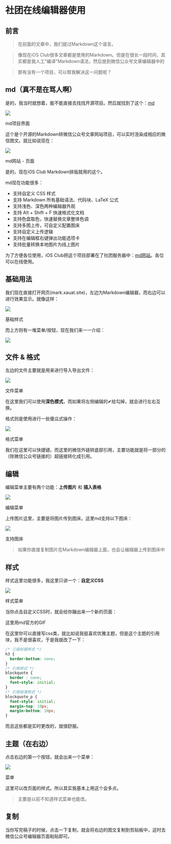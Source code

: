 # 社团在线编辑器使用

## 前言

> 在前面的文章中，我们提过Markdown这个语言。
> 

> 像现在iOS Club很多文章都是使用的Markdown。但是在很长一段时间，其实都是我人工“编译”Markdown语法，然后放到微信公众号文章编辑器中的
> 

> 那有没有一个项目，可以帮我解决这一问题呢？
> 

## md（真不是在骂人啊）

是的，我当时就想着，能不能直接去找找开源项目。然后就找到了这个：[md](https://github.com/doocs/md)

![](image/image.png)

md项目界面

这个是个开源的Markdown转微信公众号文章网站项目，可以实时渲染成相应的微信图文。就比如说现在：

![](image/image1.png)

md网站 - 页面

是的，现在iOS Club Markdown排版就用的这个。

md现在功能很多：

- 支持自定义 CSS 样式
- 支持 Markdown 所有基础语法、代码块、LaTeX 公式
- 支持浅色、深色两种编辑器外观
- 支持 Alt + Shift + F 快速格式化文档
- 支持色盘取色，快速替换文章整体色调
- 支持多图上传，可自定义配置图床
- 支持自定义上传逻辑
- 支持在编辑框右键弹出功能选项卡
- 支持批量转换本地图片为线上图片

为了方便各位使用，iOS Club把这个项目部署在了社团服务器中：[md网站](https://mark.xauat.site/)。各位可以在线使用。

## 基础用法

我们现在直接打开网页(mark.xauat.site)，左边为Markdown编辑器，而右边可以进行效果显示。就像这样：

![](image/image2.png)

基础样式

而上方则有一堆菜单/按钮，现在我们来一一介绍：

![](image/image3.png)

## 文件 & 格式

左边的文件主要就是用来进行导入导出文件：

![](image/image4.png)

文件菜单

在这里我们可以使用**深色模式**，而如果将左侧编辑的✔给勾掉，就会进行左右互换。

格式则是使用进行一些傻瓜式操作：

![](image/image5.png)

格式菜单

我们在这里可以快捷键。而这里的微信外链转底部引用，主要功能就是将一部分的（除微信公众号链接的）超链接转化成引用。

## 编辑

编辑菜单主要有两个功能：**上传图片** 和 **插入表格**

![](image/image6.png)

编辑菜单

上传图片这里，主要是将图片传到图床。这里md支持以下图床：

![](image/image7.png)

支持图床

> 如果你直接复制图片在Markdown编辑器上面，也会让编辑器上传到图床中
> 

## 样式

样式这里功能很多，我这里只讲一个：**自定义CSS**

![](image/image8.png)

样式菜单

当你点击自定义CSS时，就会给你蹦出来一个新的页面：

[](image/gif.gif)

这里用md官方的GIF

在这里你可以直接写css类，就比如说我挺喜欢优雅主题，但是这个主题的引用块，我不是很喜欢，于是我就改了一下：

```css
/* 三级标题样式 */
h3 {
  border-bottom: none;
}
/* 引用样式 */
blockquote {
  border : none;
  font-style: initial;
}
/* 引用段落样式 */
blockquote_p {
  font-style: initial;
  margin-top: 10px;
  margin-bottom: 10px;
}

```

而且这些都是实时更改的，就很舒服。

## 主题（在右边）

点击右边的第一个按钮，就会出来一个菜单：

![](image/image9.png)

菜单

这里可以改页面的样式。所以其实我基本上用这个会多点。

> 主要是以前不知道样式菜单也能改。
> 

## 复制

当你写完稿子的时候，点击一下复制，就会将右边的图文复制到剪贴板中，这时去微信公众号编辑器页面粘贴即可。